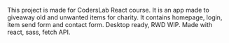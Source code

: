 This project is made for CodersLab React course. It is an app made to giveaway old and unwanted items for charity. It contains homepage, login, item send form and contact form. Desktop ready, RWD WIP. Made with react, sass, fetch API.
